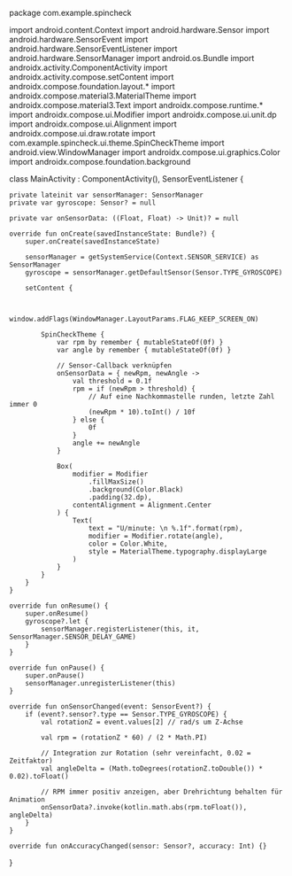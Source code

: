 package com.example.spincheck

import android.content.Context
import android.hardware.Sensor
import android.hardware.SensorEvent
import android.hardware.SensorEventListener
import android.hardware.SensorManager
import android.os.Bundle
import androidx.activity.ComponentActivity
import androidx.activity.compose.setContent
import androidx.compose.foundation.layout.*
import androidx.compose.material3.MaterialTheme
import androidx.compose.material3.Text
import androidx.compose.runtime.*
import androidx.compose.ui.Modifier
import androidx.compose.ui.unit.dp
import androidx.compose.ui.Alignment
import androidx.compose.ui.draw.rotate
import com.example.spincheck.ui.theme.SpinCheckTheme
import android.view.WindowManager
import androidx.compose.ui.graphics.Color
import androidx.compose.foundation.background

class MainActivity : ComponentActivity(), SensorEventListener {

    private lateinit var sensorManager: SensorManager
    private var gyroscope: Sensor? = null

    private var onSensorData: ((Float, Float) -> Unit)? = null

    override fun onCreate(savedInstanceState: Bundle?) {
        super.onCreate(savedInstanceState)

        sensorManager = getSystemService(Context.SENSOR_SERVICE) as SensorManager
        gyroscope = sensorManager.getDefaultSensor(Sensor.TYPE_GYROSCOPE)

        setContent {


            window.addFlags(WindowManager.LayoutParams.FLAG_KEEP_SCREEN_ON)

            SpinCheckTheme {
                var rpm by remember { mutableStateOf(0f) }
                var angle by remember { mutableStateOf(0f) }

                // Sensor-Callback verknüpfen
                onSensorData = { newRpm, newAngle ->
                    val threshold = 0.1f
                    rpm = if (newRpm > threshold) {
                        // Auf eine Nachkommastelle runden, letzte Zahl immer 0
                        (newRpm * 10).toInt() / 10f
                    } else {
                        0f
                    }
                    angle += newAngle
                }

                Box(
                    modifier = Modifier
                        .fillMaxSize()
                        .background(Color.Black)
                        .padding(32.dp),
                    contentAlignment = Alignment.Center
                ) {
                    Text(
                        text = "U/minute: \n %.1f".format(rpm),
                        modifier = Modifier.rotate(angle),
                        color = Color.White,
                        style = MaterialTheme.typography.displayLarge
                    )
                }
            }
        }
    }

    override fun onResume() {
        super.onResume()
        gyroscope?.let {
            sensorManager.registerListener(this, it, SensorManager.SENSOR_DELAY_GAME)
        }
    }

    override fun onPause() {
        super.onPause()
        sensorManager.unregisterListener(this)
    }

    override fun onSensorChanged(event: SensorEvent?) {
        if (event?.sensor?.type == Sensor.TYPE_GYROSCOPE) {
            val rotationZ = event.values[2] // rad/s um Z-Achse

            val rpm = (rotationZ * 60) / (2 * Math.PI)

            // Integration zur Rotation (sehr vereinfacht, 0.02 = Zeitfaktor)
            val angleDelta = (Math.toDegrees(rotationZ.toDouble()) * 0.02).toFloat()

            // RPM immer positiv anzeigen, aber Drehrichtung behalten für Animation
            onSensorData?.invoke(kotlin.math.abs(rpm.toFloat()), angleDelta)
        }
    }

    override fun onAccuracyChanged(sensor: Sensor?, accuracy: Int) {}
}
